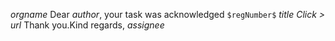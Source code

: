 $orgname$ 
Dear *$author$*, 
your task was acknowledged 
`$regNumber$` $title$
_Click >_ $url$
Thank you.Kind regards, *$assignee$*


